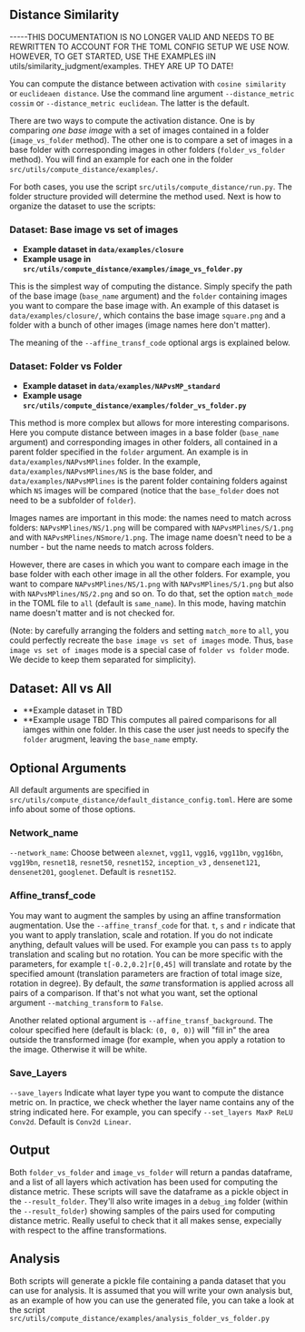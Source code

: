 
## Distance Similarity
-----THIS DOCUMENTATION IS NO LONGER VALID AND NEEDS TO BE REWRITTEN TO ACCOUNT FOR THE TOML CONFIG SETUP WE USE NOW. HOWEVER, TO GET STARTED, USE THE EXAMPLES iIN utils/similarity_judgment/examples. THEY ARE UP TO DATE!  

[//]: # (All the relevant scripts are in `src/utils/compute_distance` and `src/utils`. Examples are in `src/utils/compute_distance/examples`.  )
You can compute the distance between activation with `cosine similarity` or `euclideaen distance`. Use the command line argument `--distance_metric cossim` or `--distance_metric euclidean`. The latter is the default. 

There are two ways to compute the activation distance. One is by comparing _one base image_ with a set of images contained in a folder (`image_vs_folder` method). The other one is to compare a set of images in a base folder with corresponding images in other folders (`folder_vs_folder` method). You will find an example for each one in the folder `src/utils/compute_distance/examples/`. 

For both cases, you use the script `src/utils/compute_distance/run.py`. The folder structure provided will determine the method used. 
Next is how to organize the dataset to use the scripts:


### Dataset: Base image vs set of images
* **Example dataset in `data/examples/closure`**
* **Example usage in `src/utils/compute_distance/examples/image_vs_folder.py`**

This is the simplest way of computing the distance. Simply specify the path of the base image (`base_name` argument) and the `folder` containing images you want to compare the base image with. An example of this dataset is `data/examples/closure/`, which contains the base image `square.png` and a folder with a bunch of other images (image names here don't matter). 


The meaning of the `--affine_transf_code` optional args is explained below. 

### Dataset: Folder vs Folder
* **Example dataset in `data/examples/NAPvsMP_standard`**
* **Example usage `src/utils/compute_distance/examples/folder_vs_folder.py`**

This method is more complex but allows for more interesting comparisons. 
Here you compute distance between images in a base folder (`base_name` argument) and corresponding images in other folders, all contained in a parent folder specified in the `folder` argument. An example is in `data/examples/NAPvsMPlines` folder. In the example, `data/examples/NAPvsMPlines/NS` is the base folder, and `data/examples/NAPvsMPlines` is the parent folder containing folders against which `NS` images will be compared (notice that the `base_folder` does not need to be a subfolder of `folder`).  

Images names are important in this mode: the names need to match across folders: `NAPvsMPlines/NS/1.png` will be compared with `NAPvsMPlines/S/1.png` and with `NAPvsMPlines/NSmore/1.png`. The image name doesn't need to be a number - but the name needs to match across folders.

However, there are cases in which you want to compare each image in the base folder with each other image in all the other folders. For example, you want to compare `NAPvsMPlines/NS/1.png` with `NAPvsMPlines/S/1.png` but also with `NAPvsMPlines/NS/2.png` and so on. To do that, set the option `match_mode` in the TOML file to `all` (default is `same_name`). In this mode, having matchin name doesn't matter and is not checked for.

(Note: by carefully arranging the folders and setting `match_more` to `all`, you could perfectly recreate the `base image vs set of images` mode. Thus, `base image vs set of images` mode is a special case of `folder vs folder` mode. We decide to keep them separated for simplicity). 

## Dataset: All vs All
* **Example dataset in TBD 
* **Example usage TBD 
This computes all paired comparisons for all iamges within one folder. In this case the user just needs to specify the `folder` arugment, leaving the `base_name` empty. 

## Optional Arguments
All default arguments are specified in `src/utils/compute_distance/default_distance_config.toml`. Here are some info about some of those options.

### Network_name
`--network_name`: Choose between `alexnet`, `vgg11`, `vgg16`, `vgg11bn`, `vgg16bn`, `vgg19bn`, `resnet18`, `resnet50`, `resnet152`, `inception_v3` , `densenet121`, `densenet201`, `googlenet`. Default is `resnet152`. 

### Affine_transf_code
You may want to augment the samples by using an affine transformation augmentation. Use the `--affine_transf_code` for that.
 `t`, `s` and `r` indicate that you want to apply translation, scale and rotation. If you do not indicate anything, default values will be used. For example you can pass `ts` to apply translation and scaling but no rotation. You can be more specific with the parameters, for example `t[-0.2,0.2]r[0,45]` will translate and rotate by the specified amount (translation parameters are fraction of total image size, rotation in degree). 
By default, the *same* transformation is applied across all pairs of a comparison. If that's not what you want, set the optional argument `--matching_transform` to `False`.

Another related optional argument is `--affine_transf_background`. The colour specified here (default is black: `(0, 0, 0)`) will "fill in" the area outside the transformed image (for example, when you apply a rotation to the image. Otherwise it will be white.

### Save_Layers
`--save_layers` Indicate what layer type you want to compute the distance metric on. In practice, we check whether the layer name contains any of the string indicated here. For example, you can specify `--set_layers MaxP ReLU Conv2d`. Default is `Conv2d Linear`.


## Output
Both `folder_vs_folder` and `image_vs_folder` will return a pandas dataframe, and a list of all layers which activation has been used for computing the distance metric. 
These scripts will save the dataframe as a pickle object in the `--result_folder`. They'll also write images in a `debug_img` folder (within the `--result_folder`)  showing samples of the pairs used for computing distance metric. Really useful to check that it all makes sense, expecially with respect to the affine transformations.

## Analysis
Both scripts will generate a pickle file containing a panda dataset that you can use for analysis. It is assumed that you will write your own analysis but, as an example of how you can use the generated file, you can take a look at the script `src/utils/compute_distance/examples/analysis_folder_vs_folder.py`

